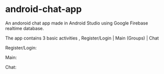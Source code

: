 # android-chat-app
An andoroid chat app made in Android Studio using Google Firebase realtime database.

The app contains 3 basic activities , Register/Login | Main (Groups) | Chat

Register/Login:




Main:





Chat:
